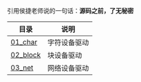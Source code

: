 引用侯捷老师说的一句话：**源码之前，了无秘密**

| 目录                 | 说明         |
| -------------------- | ------------ |
| [01_char](01_char)   | 字符设备驱动 |
| [02_block](02_block) | 块设备驱动   |
| [03_net](03_net)     | 网络设备驱动 |

